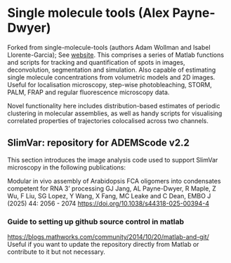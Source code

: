 # Single molecule tools (Alex Payne-Dwyer)

Forked from single-molecule-tools (authors Adam Wollman and Isabel Llorente-Garcia); See [website](https://awollman.github.io/single-molecule-tools/).  This comprises a series of Matlab functions and scripts for tracking and quantification of spots in images, deconvolution, segmentation and simulation. Also capable of estimating single molecule concentrations from volumetric models and 2D images.  Useful for localisation microscopy, step-wise photobleaching, STORM, PALM, FRAP and regular fluorescence microscopy data.  

Novel functionality here includes distribution-based estimates of periodic clustering in molecular assemblies, as well as handy scripts for visualising correlated properties of trajectories colocalised across two channels.

## SlimVar: repository for ADEMScode v2.2

This section introduces the image analysis code used to support SlimVar microscopy in the following publications:



Modular in vivo assembly of Arabidopsis FCA oligomers into condensates competent for RNA 3’ processing
GJ Jang, AL Payne-Dwyer, R Maple, Z Wu, F Liu, SG Lopez, Y Wang, X Fang, MC Leake and C Dean, EMBO J (2025) 44: 2056 - 2074
https://doi.org/10.1038/s44318-025-00394-4

### Guide to setting up github source control in matlab

https://blogs.mathworks.com/community/2014/10/20/matlab-and-git/
Useful if you want to update the repository directly from Matlab or contribute to it but not necessary.
